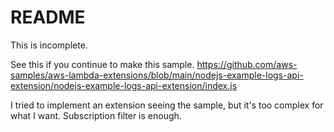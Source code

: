 # README
This is incomplete.

See this if you continue to make this sample.
https://github.com/aws-samples/aws-lambda-extensions/blob/main/nodejs-example-logs-api-extension/nodejs-example-logs-api-extension/index.js

I tried to implement an extension seeing the sample, but it's too complex for what I want. Subscription filter is enough.

